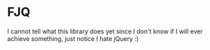 # FJQ

I cannot tell what this library does yet since I don't know if I will ever achieve something, just notice I hate jQuery :)
